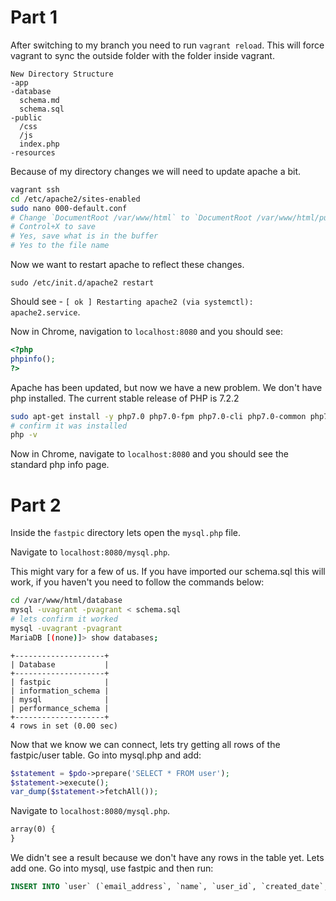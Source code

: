 # Part 1
After switching to my branch you need to run `vagrant reload`. This will force vagrant to sync the outside folder with the folder inside vagrant.

```
New Directory Structure
-app
-database
  schema.md
  schema.sql
-public
  /css
  /js
  index.php
-resources
```

Because of my directory changes we will need to update apache a bit.

```bash
vagrant ssh
cd /etc/apache2/sites-enabled
sudo nano 000-default.conf
# Change `DocumentRoot /var/www/html` to `DocumentRoot /var/www/html/public`
# Control+X to save
# Yes, save what is in the buffer
# Yes to the file name
```

Now we want to restart apache to reflect these changes.

`sudo /etc/init.d/apache2 restart`

Should see - `[ ok ] Restarting apache2 (via systemctl): apache2.service`.

Now in Chrome, navigation to `localhost:8080` and you should see:

```php
<?php
phpinfo();
?>
```

Apache has been updated, but now we have a new problem. We don't have php installed. The current stable release of PHP is 7.2.2

```bash
sudo apt-get install -y php7.0 php7.0-fpm php7.0-cli php7.0-common php7.0-mbstring php7.0-gd php7.0-intl php7.0-xml php7.0-mysql php7.0-mcrypt php7.0-zip libapache2-mod-php7.0
# confirm it was installed
php -v
```

Now in Chrome, navigate to `localhost:8080` and you should see the standard php info page.

# Part 2

Inside the `fastpic` directory lets open the `mysql.php` file.

Navigate to `localhost:8080/mysql.php`.

This might vary for a few of us. If you have imported our schema.sql this will work, if you haven't you need to follow the commands below:

```bash
cd /var/www/html/database
mysql -uvagrant -pvagrant < schema.sql
# lets confirm it worked
mysql -uvagrant -pvagrant
MariaDB [(none)]> show databases;
```
```
+--------------------+
| Database           |
+--------------------+
| fastpic            |
| information_schema |
| mysql              |
| performance_schema |
+--------------------+
4 rows in set (0.00 sec)
```
Now that we know we can connect, lets try getting all rows of the fastpic/user table.
Go into mysql.php and add:
```php
$statement = $pdo->prepare('SELECT * FROM user');
$statement->execute();
var_dump($statement->fetchAll());
```
Navigate to `localhost:8080/mysql.php`.
```html
array(0) {
}
```
We didn't see a result because we don't have any rows in the table yet. Lets add one.
Go into mysql, use fastpic and then run:
```sql
INSERT INTO `user` (`email_address`, `name`, `user_id`, `created_date`, `modified_date`) VALUES ('joe@joe.com', 'New User Joe', 1, now(), now());
```
